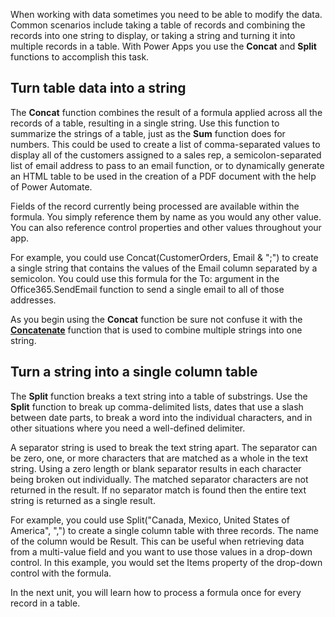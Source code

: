 When working with data sometimes you need to be able to modify the data. Common scenarios include taking a table of records and combining the records into one string to display, or taking a string and turning it into multiple records in a table. With
Power Apps you use the **Concat** and **Split** functions to accomplish
this task.

Turn table data into a string
-----------------------------

The **Concat** function combines the result of a formula applied across
all the records of a table, resulting in a single string. Use this
function to summarize the strings of a table, just as the **Sum**
function does for numbers. This could be used to create a list of comma-separated values to display all of the customers assigned to a sales
rep, a semicolon-separated list of email address to pass to an email
function, or to dynamically generate an HTML table to be used in the
creation of a PDF document with the help of Power Automate.

Fields of the record currently being processed are available within the
formula. You simply reference them by name as you would any other value.
You can also reference control properties and other values throughout your app.

For example, you could use Concat(CustomerOrders, Email & ";") to create
a single string that contains the values of the Email column separated
by a semicolon. You could use this formula for the To: argument in the
Office365.SendEmail function to send a single email to all of those
addresses.

As you begin using the **Concat** function be sure not confuse it with
the
[**Concatenate**](/powerapps/maker/canvas-apps/functions/function-concatenate/?azure-portal=true)
function that is used to combine multiple strings into one string.

Turn a string into a single column table
----------------------------------------

The **Split** function breaks a text string into a table of substrings.
Use the **Split** function to break up comma-delimited lists, dates that
use a slash between date parts, to break a word into the individual
characters, and in other situations where you need a well-defined
delimiter.

A separator string is used to break the text string apart. The separator
can be zero, one, or more characters that are matched as a whole in the
text string. Using a zero length or blank separator results in each
character being broken out individually. The matched separator
characters are not returned in the result. If no separator match is
found then the entire text string is returned as a single result.

For example, you could use Split("Canada, Mexico, United States of
America", ",") to create a single column table with three records. The
name of the column would be Result. This can be useful when retrieving
data from a multi-value field and you want to use those values in a
drop-down control. In this example, you would set the Items property of
the drop-down control with the formula.

In the next unit, you will learn how to process a formula once for every
record in a table. 
